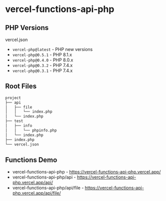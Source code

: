# vercel-functions-api-php

## PHP Versions

vercel.json
- `vercel-php@latest` - PHP new versions
- `vercel-php@0.5.1` - PHP 8.1.x
- `vercel-php@0.4.0` - PHP 8.0.x
- `vercel-php@0.3.2` - PHP 7.4.x
- `vercel-php@0.3.1` - PHP 7.4.x

## Root Files

```sh
project
├── api
│   ├── file
│   │   └── index.php
│   └── index.php
├── test
│   ├── info
│   │   └── phpinfo.php
│   └── index.php
├── index.php
└── vercel.json
```

## Functions Demo

- vercel-functions-api-php - https://vercel-functions-api-php.vercel.app/
- vercel-functions-api-php/api - https://vercel-functions-api-php.vercel.app/api/
- vercel-functions-api-php/api/file - https://vercel-functions-api-php.vercel.app/api/file/
